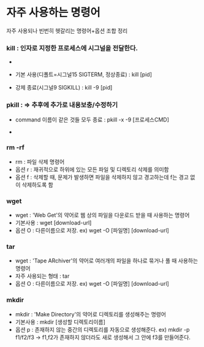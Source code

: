 # 자주 사용하는 명령어
자주 사용되나 빈번히 헷갈리는 명령어+옵션 조합 정리

### kill : 인자로 지정한 프로세스에 시그널을 전달한다.
- 
- 기본 사용(디폴트=시그널15 SIGTERM, 정상종료) : kill [pid]

- 강제 종료(시그널9 SIGKILL) : kill -9 [pid]

### pkill :  => 추후에 추가로 내용보충/수정하기
- command 이름이 같은 것들 모두 종료 : pkill -x -9 [프로세스CMD]

- 

### rm -rf
- rm : 파일 삭제 명령어
- 옵션 r : 재귀적으로 하위에 있는 모든 파일 및 디렉토리 삭제를 의미함
- 옵션 f : 삭제할 때, 문제가 발생하면 파일을 삭제하지 않고 경고하는데 f는 경고 없이 삭제하도록 함


### wget
- wget : 'Web Get'의 약어로 웹 상의 파일을 다운로드 받을 때 사용하는 명령어
- 기본사용 : wget [download-url]
- 옵션 O : 다른이름으로 저장. ex) wget -O [파일명] [download-url]


### tar
- wget : 'Tape ARchiver'의 약어로 여러개의 파일을 하나로 묶거나 풀 때 사용하는 명령어
- 자주 사용되는 형태 : tar 
- 옵션 O : 다른이름으로 저장. ex) wget -O [파일명] [download-url]

### mkdir
- mkdir : 'Make Directory'의 약어로 디렉토리를 생성해주는 명령어
- 기본사용 : mkdir [생성할 디렉토리이름]
- 옵션 p : 존재하지 않는 중간의 디렉토리를 자동으로 생성해준다. ex) mkdir -p f1/f2/f3 -> f1,f2가 존재하지 않더라도 새로 생성해서 그 안에 f3를 만들어준다.

